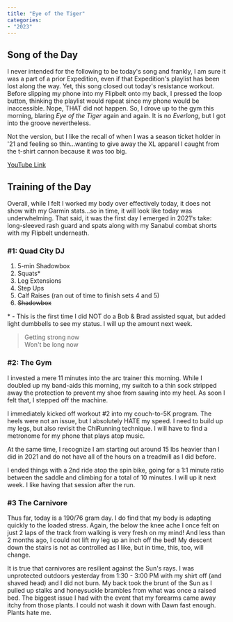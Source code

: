 ```yaml
---
title: "Eye of the Tiger"
categories:
- "2023"
---
```


## Song of the Day

I never intended for the following to be today's song and frankly, I am sure it was a part of a prior Expedition, even if that Expedition's playlist has been lost along the way.  Yet, this song closed out today's resistance workout.  Before slipping my phone into my Flipbelt onto my back, I pressed the loop button, thinking the playlist would repeat since my phone would be inaccessible.  Nope, THAT did not happen.  So, I drove up to the gym this morning, blaring *Eye of the Tiger* again and again.  It is no *Everlong*, but I got into the groove nevertheless.

Not the version, but I like the recall of when I was a season ticket holder in '21 and feeling so thin...wanting to give away the XL apparel I caught from the t-shirt cannon because it was too big.

[YouTube Link](https://www.youtube.com/watch?v=i8zkTrhOWbc)

## Training of the Day

Overall, while I felt I worked my body over effectively today, it does not show with my Garmin stats...so in time, it will look like today was underwhelming.  That said, it was the first day I emerged in 2021's take: long-sleeved rash guard and spats along with my Sanabul combat shorts with my Flipbelt underneath.

### #1: Quad City DJ

1. 5-min Shadowbox
2. Squats*
3. Leg Extensions
4. Step Ups
5. Calf Raises (ran out of time to finish sets 4 and 5)
6. ~~Shadowbox~~

\* - This is the first time I did NOT do a Bob & Brad assisted squat, but added light dumbbells to see my status.  I will up the amount next week. 

> Getting strong now  
Won't be long now

### #2: The Gym

I invested a mere 11 minutes into the arc trainer this morning.  While I doubled up my band-aids this morning, my switch to a thin sock stripped away the protection to prevent my shoe from sawing into my heel.  As soon I felt that, I stepped off the machine.

I immediately kicked off workout #2 into my couch-to-5K program. The heels were not an issue, but I absolutely HATE my speed.  I need to build up my legs, but also revisit the ChiRunning technique.  I will have to find a metronome for my phone that plays atop music.

At the same time, I recognize I am starting out around 15 lbs heavier than I did in 2021 and do not have all of the hours on a treadmill as I did before.

I ended things with a 2nd ride atop the spin bike, going for a 1:1 minute ratio between the saddle and climbing for a total of 10 minutes. I will up it next week.  I like having that session after the run.  

### #3 The Carnivore

Thus far, today is a 190/76 gram day.  I do find that my body is adapting quickly to the loaded stress.  Again, the below the knee ache I once felt on just 2 laps of the track from walking is very fresh on my mind!  And less than 2 months ago, I could not lift my leg up an inch off the bed!  My descent down the stairs is not as controlled as I like, but in time, this, too, will change.  

It is true that carnivores are resilient against the Sun's rays.  I was unprotected outdoors yesterday from 1:30 - 3:00 PM with my shirt off (and shaved head) and I did not burn.  My back took the brunt of the Sun as I pulled up stalks and honeysuckle brambles from what was once a raised bed.  The biggest issue I had with the event that my forearms came away itchy from those plants.  I could not wash it down with Dawn fast enough.  Plants hate me.


